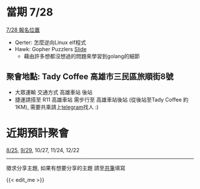 # 當期 7/28

[7/28 報名位置](https://kalug.kktix.cc/events/1807) 

 * Qerter: 怎麼逆向Linux elf程式
 * Hawk: Gopher Puzzlers [Slide](https://https://talks.godoc.org/github.com/davecheney/presentations/gopher-puzzlers.slide#1)
   - 藉由許多想都沒想過的問題來學習到golang的細節

## 聚會地點: Tady Coffee 高雄市三民區旅順街8號

 - 大眾運輸 交通方式 高雄車站 後站
 - 捷運請搭至 R11 高雄車站 需步行至 高雄車站後站 (從後站至Tady Coffee 約1KM), 需要共乘請上[telegram](https//kalug.linux.org.tw/telegram)找人 :) 

# 近期預計聚會

[8/25](https://kalug.kktix.cc/events/1808), [9/29](https://kalug.kktix.cc/events/1809), 10/27, 11/24, 12/22

---

徵求分享主題, 如果有想要分享的主題 請至[共筆](https://hackmd.io/y1Y9-IzPQMeaNRL243elFQ?both#)填寫

{{< edit_me >}}

